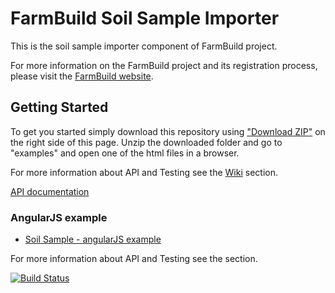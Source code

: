 # FarmBuild Soil Sample Importer

This is the soil sample importer component of FarmBuild project.

For more information on the FarmBuild project and its registration process, please visit the [FarmBuild website](http://farmbuild.github.io/farmbuild/).

## Getting Started

To get you started simply download this repository using <a href="https://github.com/FarmBuild/farmbuild-soil-sample-importer/archive/master.zip" target="_blank">"Download ZIP"</a> on the right side of this page.
Unzip the downloaded folder and go to "examples" and open one of the html files in a browser.

For more information about API and Testing see the [Wiki](https://github.com/FarmBuild/farmbuild-soil-sample-importer/wiki) section.

<a href="https://rawgit.com/FarmBuild/farmbuild-soil-sample-importer/master/docs/farmbuild-soil-sample-importer/0.1.3/index.html" target="_blank">API documentation</a>


### AngularJS example
* <a href="https://rawgit.com/FarmBuild/farmbuild-soil-sample-importer/master/examples/angularjs/index.html" target="_blank">Soil Sample - angularJS example</a>

For more information about API and Testing see the  section.

[![Build Status](https://travis-ci.org/FarmBuild/farmbuild-soil-sample-importer.svg?branch=master)](https://travis-ci.org/FarmBuild/farmbuild-soil-sample-importer)

